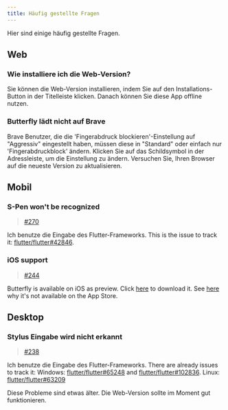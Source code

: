```yaml
---
title: Häufig gestellte Fragen
---
```


Hier sind einige häufig gestellte Fragen.

## Web

### Wie installiere ich die Web-Version?

Sie können die Web-Version installieren, indem Sie auf den Installations-Button in der Titelleiste klicken.
Danach können Sie diese App offline nutzen.

### Butterfly lädt nicht auf Brave

Brave Benutzer, die die 'Fingerabdruck blockieren'-Einstellung auf "Aggressiv" eingestellt haben, müssen diese in "Standard" oder einfach nur 'Fingerabdruckblock' ändern.
Klicken Sie auf das Schildsymbol in der Adressleiste, um die Einstellung zu ändern.
Versuchen Sie, Ihren Browser auf die neueste Version zu aktualisieren.

## Mobil

### S-Pen won't be recognized

> [#270](https://github.com/LinwoodDev/Butterfly/issues/270)

Ich benutze die Eingabe des Flutter-Frameworks.
This is the issue to track it: [flutter/flutter#42846](https://github.com/flutter/flutter/issues/42846).

### iOS support

> [#244](https://github.com/LinwoodDev/Butterfly/issues/244)

Butterfly is available on iOS as preview. Click [here](https://butterfly.linwood.dev/downloads/ios) to download it. See [here](https://github.com/LinwoodDev/Butterfly/issues/244#issuecomment-1935460878) why it's not available on the App Store.

## Desktop

### Stylus Eingabe wird nicht erkannt

> [#238](https://github.com/LinwoodDev/Butterfly/issues/238)

Ich benutze die Eingabe des Flutter-Frameworks.
There are already issues to track it:
Windows: [flutter/flutter#65248](https://github.com/flutter/flutter/issues/65248) and [flutter/flutter#102836](https://github.com/flutter/flutter/issues/102836).
Linux: [flutter/flutter#63209](https://github.com/flutter/flutter/issues/63209)

Diese Probleme sind etwas älter. Die Web-Version sollte im Moment gut funktionieren.
